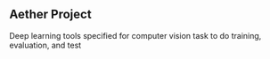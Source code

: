 ## Aether Project

Deep learning tools specified for computer vision task to do training, evaluation, and test